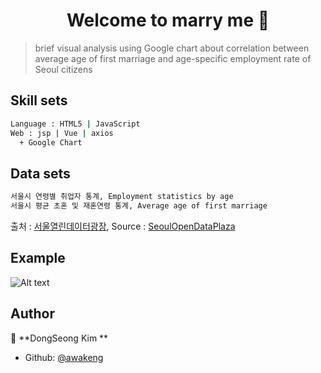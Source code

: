<h1 align="center">Welcome to  marry me 👋</h1>

> brief visual analysis using Google chart about correlation between average age of first marriage and age-specific employment rate of Seoul citizens

## Skill sets

```sh
Language : HTML5 | JavaScript
Web : jsp | Vue | axios
  + Google Chart
```

## Data sets

```sh
서울시 연령별 취업자 통계, Employment statistics by age
서울시 평균 초혼 및 재혼연령 통계, Average age of first marriage
```
출처 : [서울열린데이터광장](http://data.seoul.go.kr), Source : [SeoulOpenDataPlaza](http://data.seoul.go.kr)

## Example
![Alt text](/path/to/chart.jpg)

## Author

👤 **DongSeong Kim **

* Github: [@awakeng](https://github.com/awakeng)
